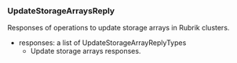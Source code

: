 ### UpdateStorageArraysReply
Responses of operations to update storage arrays in Rubrik clusters.

- responses: a list of UpdateStorageArrayReplyTypes
  - Update storage arrays responses.
